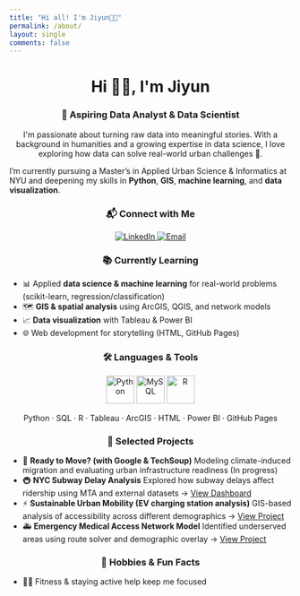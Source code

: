 ```yaml
---
title: "Hi all! I'm Jiyun👋🏻"
permalink: /about/
layout: single
comments: false
---
```



<h1 align="center">Hi 👋🏻, I'm Jiyun</h1>
<p align="center">


<h3 align="center">💼 Aspiring Data Analyst & Data Scientist</h3>

<p align="center">
  I'm passionate about turning raw data into meaningful stories.  
  With a background in humanities and a growing expertise in data science, I love exploring how data can solve real-world urban challenges 🌆.  
  
  I’m currently pursuing a Master’s in Applied Urban Science & Informatics at NYU and deepening my skills in <strong>Python</strong>, 
  <strong>GIS</strong>, <strong>machine learning</strong>, and <strong>data visualization</strong>.
</p>

<h3 align="center">📬 Connect with Me</h3>

<p align="center">
  <a href="https://linkedin.com/in/jiyun-c-b69968253/" target="_blank" rel="noreferrer">
    <img src="https://img.shields.io/badge/LinkedIn-0077B5?style=flat&logo=linkedin&logoColor=white" alt="LinkedIn"/>
  </a>
  <a href="mailto:jc12818@nyu.edu" target="_blank" rel="noreferrer">
    <img src="https://img.shields.io/badge/Gmail-D14836?style=flat&logo=gmail&logoColor=white" alt="Email"/>
  </a>
</p>

<h3 align="center">📚 Currently Learning</h3>

<ul>
  <li>📊 Applied <strong>data science & machine learning</strong> for real-world problems (scikit-learn, regression/classification)</li>
  <li>🗺️ <strong>GIS & spatial analysis</strong> using ArcGIS, QGIS, and network models</li>
  <li>📈 <strong>Data visualization</strong> with Tableau & Power BI</li>
  <li>🌐 Web development for storytelling (HTML, GitHub Pages)</li>
</ul>

<h3 align="center">🛠️ Languages & Tools</h3>
<p align="center">
  <img src="https://cdn.jsdelivr.net/gh/devicons/devicon/icons/python/python-original.svg" width="50" alt="Python" />
  <img src="https://cdn.jsdelivr.net/gh/devicons/devicon/icons/mysql/mysql-original.svg" width="50" alt="MySQL" />
  <img src="https://cdn.jsdelivr.net/gh/devicons/devicon/icons/r/r-original.svg" width="50" alt="R" />
</p>
<p align="center">
  Python · SQL · R · Tableau · ArcGIS · HTML · Power BI · GitHub Pages
</p>

<h3 align="center">🧪 Selected Projects</h3>

<ul>
  <li>
    📍 <strong>Ready to Move? (with Google & TechSoup)</strong>  
    Modeling climate-induced migration and evaluating urban infrastructure readiness (In progress)
  </li>
  <li>
    🚇 <strong>NYC Subway Delay Analysis</strong>  
    Explored how subway delays affect ridership using MTA and external datasets →  
    <a href="https://public.tableau.com/app/profile/jiyun.cho2025/viz/Team3_FinalProject_17343789312860/MainDashboard">View Dashboard</a>
  </li>
  <li>
    ⚡ <strong>Sustainable Urban Mobility (EV charging station analysis)</strong>  
    GIS-based analysis of accessibility across different demographics →  
    <a href="https://arcg.is/1Tyrb00">View Project</a>
  </li>
  <li>
    🚑 <strong>Emergency Medical Access Network Model</strong>  
    Identified underserved areas using route solver and demographic overlay →  
    <a href="https://arcg.is/1K4G1j">View Project</a>
  </li>
</ul>

<h3 align="center">🎯 Hobbies & Fun Facts</h3>
<ul>
  <li>🏃‍♀️ Fitness & staying active help keep me focused</li>
</ul>


